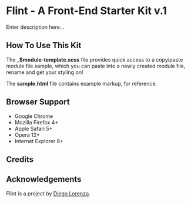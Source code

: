 # Flint - A Front-End Starter Kit v.1

Enter description here&hellip;


## How To Use This Kit

The **_$module-template.scss** file provides quick access to a copy/paste module file sample, which you can paste into a newly created module file, rename and get your styling on!

The **sample.html** file contains example markup, for reference.


## Browser Support

* Google Chrome
* Mozilla Firefox 4+
* Apple Safari 5+
* Opera 12+
* Internet Explorer 8+


## Credits


## Acknowledgements

Flint is a project by [Diego Lorenzo](https://github.com/weerd).